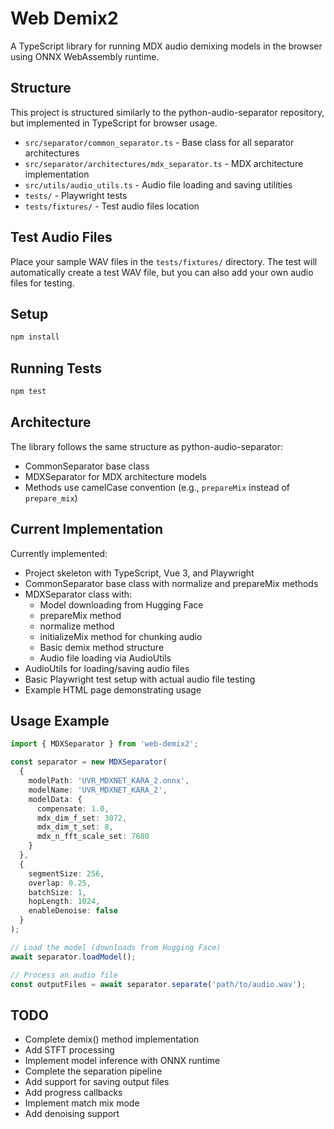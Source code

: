 # Web Demix2

A TypeScript library for running MDX audio demixing models in the browser using ONNX WebAssembly runtime.

## Structure

This project is structured similarly to the python-audio-separator repository, but implemented in TypeScript for browser usage.

- `src/separator/common_separator.ts` - Base class for all separator architectures
- `src/separator/architectures/mdx_separator.ts` - MDX architecture implementation
- `src/utils/audio_utils.ts` - Audio file loading and saving utilities
- `tests/` - Playwright tests
- `tests/fixtures/` - Test audio files location

## Test Audio Files

Place your sample WAV files in the `tests/fixtures/` directory. The test will automatically create a test WAV file, but you can also add your own audio files for testing.

## Setup

```bash
npm install
```

## Running Tests

```bash
npm test
```

## Architecture

The library follows the same structure as python-audio-separator:
- CommonSeparator base class
- MDXSeparator for MDX architecture models
- Methods use camelCase convention (e.g., `prepareMix` instead of `prepare_mix`)

## Current Implementation

Currently implemented:
- Project skeleton with TypeScript, Vue 3, and Playwright
- CommonSeparator base class with normalize and prepareMix methods
- MDXSeparator class with:
  - Model downloading from Hugging Face
  - prepareMix method
  - normalize method
  - initializeMix method for chunking audio
  - Basic demix method structure
  - Audio file loading via AudioUtils
- AudioUtils for loading/saving audio files
- Basic Playwright test setup with actual audio file testing
- Example HTML page demonstrating usage

## Usage Example

```typescript
import { MDXSeparator } from 'web-demix2';

const separator = new MDXSeparator(
  {
    modelPath: 'UVR_MDXNET_KARA_2.onnx',
    modelName: 'UVR_MDXNET_KARA_2',
    modelData: {
      compensate: 1.0,
      mdx_dim_f_set: 3072,
      mdx_dim_t_set: 8,
      mdx_n_fft_scale_set: 7680
    }
  },
  {
    segmentSize: 256,
    overlap: 0.25,
    batchSize: 1,
    hopLength: 1024,
    enableDenoise: false
  }
);

// Load the model (downloads from Hugging Face)
await separator.loadModel();

// Process an audio file
const outputFiles = await separator.separate('path/to/audio.wav');
```

## TODO

- Complete demix() method implementation
- Add STFT processing
- Implement model inference with ONNX runtime
- Complete the separation pipeline
- Add support for saving output files
- Add progress callbacks
- Implement match mix mode
- Add denoising support
